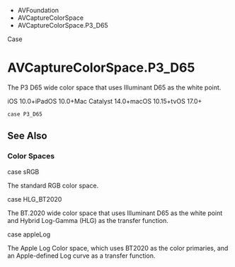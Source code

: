 

- AVFoundation
- AVCaptureColorSpace
-  AVCaptureColorSpace.P3_D65 

Case

# AVCaptureColorSpace.P3_D65

The P3 D65 wide color space that uses Illuminant D65 as the white point.

iOS 10.0+iPadOS 10.0+Mac Catalyst 14.0+macOS 10.15+tvOS 17.0+

``` source
case P3_D65
```

## See Also

### Color Spaces

case sRGB

The standard RGB color space.

case HLG_BT2020

The BT.2020 wide color space that uses Illuminant D65 as the white point and Hybrid Log-Gamma (HLG) as the transfer function.

case appleLog

The Apple Log Color space, which uses BT2020 as the color primaries, and an Apple-defined Log curve as a transfer function.

